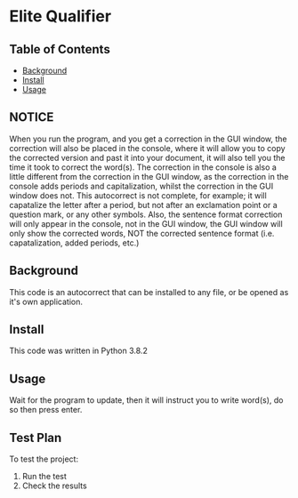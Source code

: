 # Elite Qualifier
## Table of Contents
- [Background](#background)
- [Install](#install)
- [Usage](#usage)
## NOTICE
When you run the program, and you get a correction in the GUI window, the correction will also be placed in the console, where it will allow you to copy the corrected version and past it into your document, it will also tell you the time it took to correct the word(s). The correction in the console is also a little different from the correction in the GUI window, as the correction in the console adds periods and capitalization, whilst the correction in the GUI window does not. This autocorrect is not complete, for example; it will capatalize the letter after a period, but not after an exclamation point or a question mark, or any other symbols. Also, the sentence format correction will only appear in the console, not in the GUI window, the GUI window will only show the corrected words, NOT the corrected sentence format (i.e. capatalization, added periods, etc.)
## Background
This code is an autocorrect that can be installed to any file, or be opened as it's own application.
## Install
This code was written in Python 3.8.2
## Usage
Wait for the program to update, then it will instruct you to write word(s), do so then press enter.

## Test Plan
To test the project:

1.  Run the test
2.  Check the results

